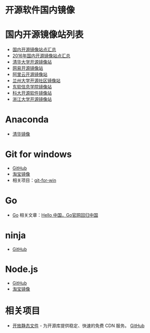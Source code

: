 # 开源软件国内镜像

国内开源镜像站列表
=====
* [国内开源镜像站点汇总](https://www.douban.com/group/topic/54764326/)
* [2016年国内开源镜像站点汇总](https://www.cnblogs.com/jtlgb/p/5702713.html)
* [清华大学开源镜像站](https://mirrors4.tuna.tsinghua.edu.cn/)
* [网易开源镜像站](http://mirrors.163.com/)
* [阿里云开源镜像站](http://mirrors.aliyun.com/)
* [兰州大学开源社区镜像站](http://mirrors.ustc.edu.cn/)
* [东软信息学院镜像站](http://mirrors.neusoft.edu.cn/)
* [科大开源软件镜像站](http://mirrors.ustc.edu.cn/)
* [浙江大学开源镜像站](http://mirrors.zju.edu.cn/)

Anaconda
=====
* [清华镜像](https://mirrors4.tuna.tsinghua.edu.cn/anaconda/archive/)

Git for windows
=====
* [GitHub](https://github.com/git-for-windows/git/releases)
* [淘宝镜像](https://npm.taobao.org/mirrors/git-for-windows/)
* 相关项目：[git-for-win](https://github.com/waylau/git-for-win)

Go
=====
* [Go](https://golang.google.cn/) 相关文章：[Hello 中国，Go官网回归中国](https://zhuanlan.zhihu.com/p/33239903)

ninja
=====
* [GitHub](https://github.com/ninja-build/ninja/releases)

Node.js
=====
* [GitHub](https://github.com/nodejs/node)
* [淘宝镜像](https://npm.taobao.org/mirrors/node/)

相关项目
=====
* [开放静态文件](https://www.staticfile.org/) - 为开源库提供稳定、快速的免费 CDN 服务。 [GitHub](https://github.com/staticfile/static)
